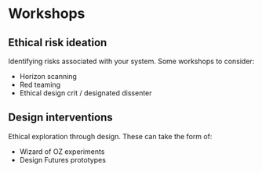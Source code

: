# Workshops

## Ethical risk ideation

Identifying risks associated with your system. Some workshops to consider:

- Horizon scanning
- Red teaming
- Ethical design crit / designated dissenter


## Design interventions

Ethical exploration through design. These can take the form of:

- Wizard of OZ experiments
- Design Futures prototypes

